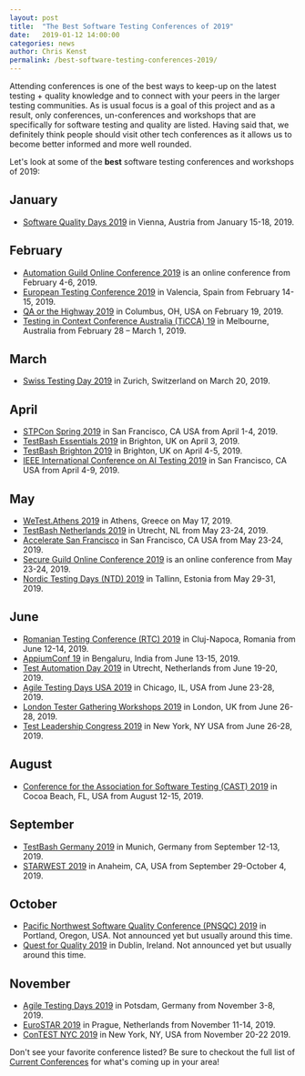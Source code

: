 ```yaml
---
layout: post
title:  "The Best Software Testing Conferences of 2019"
date:   2019-01-12 14:00:00
categories: news
author: Chris Kenst
permalink: /best-software-testing-conferences-2019/
---
```

Attending conferences is one of the best ways to keep-up on the latest testing + quality knowledge and to connect with your peers in the larger testing communities. As is usual focus is a goal of this project and as a result, only conferences, un-conferences and workshops that are specifically for software testing and quality are listed. Having said that, we definitely think people should visit other tech conferences as it allows us to become better informed and more well rounded.

Let's look at some of the **best** software testing conferences and workshops of 2019:

## January

- [Software Quality Days 2019](https://www.software-quality-days.com/2019) in Vienna, Austria from January 15-18, 2019.

## February

- [Automation Guild Online Conference 2019](https://automationguild.com/) is an online conference from February 4-6, 2019.
- [European Testing Conference 2019](http://europeantestingconference.eu/2019/) in Valencia, Spain from February 14-15, 2019.
- [QA or the Highway 2019](https://www.qaorthehighway.com/) in Columbus, OH, USA on February 19, 2019.
- [Testing in Context Conference Australia (TiCCA) 19](https://www.associationforsoftwaretesting.org/conference/ticca19/ticca19-registration?utm_source=testingconferences) in Melbourne, Australia from February 28 – March 1, 2019.


## March

- [Swiss Testing Day 2019](http://swisstestingday.ch/) in Zurich, Switzerland on March 20, 2019.

## April

- [STPCon Spring 2019](https://www.stpcon.com/) in San Francisco, CA USA from April 1-4, 2019.
- [TestBash Essentials 2019](https://ti.to/mot/testbash-brighton-2019?source=testingconferences) in Brighton, UK on April 3, 2019.
- [TestBash Brighton 2019](https://ti.to/mot/testbash-brighton-2019?source=testingconferences) in Brighton, UK on April 4-5, 2019.
- [IEEE International Conference on AI Testing 2019](http://www.ieeeaitests.com/) in San Francisco, CA USA from April 4-9, 2019.

## May

- [WeTest.Athens 2019](https://wetest-athens.gr/) in Athens, Greece on May 17, 2019.
- [TestBash Netherlands 2019](https://ti.to/mot/testbash-netherlands-2019?source=testingconferences) in Utrecht, NL from May 23-24, 2019.
- [Accelerate San Francisco](https://www.qualityjam.com/atlanta/) in San Francisco, CA USA from May 23-24, 2019.
- [Secure Guild Online Conference 2019](https://docs.google.com/forms/d/e/1FAIpQLSd6QiwmvuPTA8opCqEnP5FUMPkCT5Fz7ef-1P944f8rjFw2tg/viewform) is an online conference from May 23-24, 2019.
- [Nordic Testing Days (NTD) 2019](http://nordictestingdays.eu/) in Tallinn, Estonia from May 29-31, 2019.


## June


- [Romanian Testing Conference (RTC) 2019](https://www.romaniatesting.ro) in Cluj-Napoca, Romania from June 12-14, 2019.
- [AppiumConf 19](https://appiumconf.com/) in Bengaluru, India from June 13-15, 2019.
- [Test Automation Day 2019](http://www.testautomationday.com) in Utrecht, Netherlands from June 19-20, 2019.
- [Agile Testing Days USA 2019](http://agiletestingdays.us/) in Chicago, IL, USA from June 23-28, 2019.
- [London Tester Gathering Workshops 2019](https://ministryoftesting.com/events/london-tester-gathering-workshops-2019) in London, UK from June 26-28, 2019.
- [Test Leadership Congress 2019](http://testleadershipcongress-ny.com/) in New York, NY USA from June 26-28, 2019.

## August

- [Conference for the Association for Software Testing (CAST) 2019](https://www.associationforsoftwaretesting.org/conference/cast2019/) in Cocoa Beach, FL, USA from August 12-15, 2019.

## September

- [TestBash Germany 2019](https://ministryoftesting.com/events/testbash-germany-2019) in Munich, Germany from September 12-13, 2019.
- [STARWEST 2019](https://starwest.techwell.com/) in Anaheim, CA, USA from September 29-October 4, 2019.

## October

- [Pacific Northwest Software Quality Conference (PNSQC) 2019](http://www.pnsqc.org/) in Portland, Oregon, USA. Not announced yet but usually around this time.
- [Quest for Quality 2019](http://questforquality.eu/) in Dublin, Ireland. Not announced yet but usually around this time.

## November

- [Agile Testing Days 2019](http://www.agiletestingdays.com/) in Potsdam, Germany from November 3-8, 2019.
- [EuroSTAR 2019](https://eurostarsoftwaretesting.com) in Prague, Netherlands from November 11-14, 2019.
- [ConTEST NYC 2019](http://contest-nyc.testmastersacademy.org/) in New York, NY, USA from November 20-22 2019.



Don't see your favorite conference listed? Be sure to checkout the full list of [Current Conferences](/) for what's coming up in your area!
